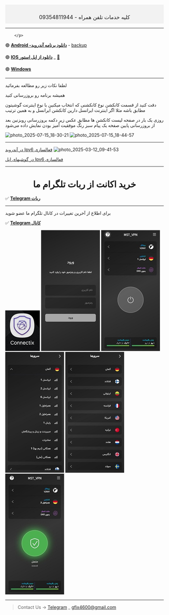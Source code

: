<html lang="fa">
<head>
    <meta charset="UTF-8">
    <meta name="viewport" content="width=device-width, initial-scale=1.0">
    <title>وب‌سایت موبایل مصطفی</title>
    <style>
        .header {
            text-align: center;
            background-color: #f2f2f2;
            padding: 10px;
            font-size: 1.2em;
        }
        .header .brand {
            font-size: 1.5em;
            color: #6a0dad; /* رنگ بنفش برای تمایز */
            font-weight: bold;
        }
    </style>
</head>
<body>

<div class="header">
 <!-- <span class="brand">FixGsm</span>    --><br>  
    کلیه خدمات تلفن همراه - 09354811944
</div>

<!-- سایر محتوای صفحه شما اینجا قرار می‌گیرد -->

</body>
</html>

---

<left> 
        <p>
          
        </p>
       
</left>



🟣 [**Android -دانلود برنامه آندروید**](https://apps.irancdn.org/android/connectix-2.5.2-univ.apk) - [backup](https://drive.google.com/file/d/1M2rQ3EVxl1rZN1MALqthGV9U9tj_svls/view?usp=sharing)


🟣 [**IOS دانلود از اپل استور**](https://testflight.apple.com/join/FQkEGDfX "مخصوص گوشیهای آیفون")  _ [🎥](https://drive.google.com/file/d/1ZNYhNTZCxctBvze1bEsSok4ujWjHx756/view?usp=drive_web "فیلم نصب روی آیفون") 



🟣 [**Windows**](https://apps.irancdn.org/windows/connectix-2.5.2-win.zip "مخصوص ویندوز ")



---
لطفا نکات زیر رو مطالعه بفرمائید

همیشه برنامه رو بروزرسانی کنید

 دقت کنید از قسمت کانکشن نوع  کانکشنی که انتخاب میکنین با نوع اینترنت گوشیتون مطابق باشه مثلا اگر اینترنت ایرانسل دارین کانکشن ایرانسل و به همین ترتیب


 روزی یک بار در صفحه لیست کانکشن ها مطابق عکس زیر دکمه بروزرسانی روبزنین بعد از بروزرسانی پایین صفحه یک پیام سبز رنگ موفقیت آمیز بودن نمایش داده می‌شود



![photo_2025-07-15_18-30-21](https://github.com/user-attachments/assets/35312648-8cc1-4f7c-b842-36382fbed020)
![photo_2025-07-15_18-44-57](https://github.com/user-attachments/assets/1680a359-2620-4471-9cae-d79477d88874)

---
[در آندروید Ipv6 فعالسازی](https://www.aparat.com/v/ndu013x)
![photo_2025-03-12_09-41-53](https://github.com/user-attachments/assets/986a5760-46a5-43c9-8491-0e49f0c67385)


[در گوشیهای اپل Ipv6 فعالسازی](https://vpnhelp.github.io/fa/docs/ipv6-apple) 

---

<h1>
<center> 
 خرید اکانت از ربات تلگرام ما
</center>
</h1>

✅ [**Telegram ربات**](https://t.me/mst_vpn_bot)




---
برای اطلاع از آخرین تغییرات در کانال تلگرام ما عضو شوید

✅ [**Telegram کانال**](https://t.me/+QDqHzG8cLuQ1Y2E8)


<img src="image/c4.jpg" />

<img src="image/1.jpg" />

<img src="image/2.jpg" />

<img src="image/4.jpg" />

<img src="image/3.jpg" />

<img src="image/5.jpg" />



__________________________________________

> Contact Us → [Telegram](http://t.me/fastfixgsm) _ [gfix4600@gmail.com](mailto:gfix4600@gmail.com)       
